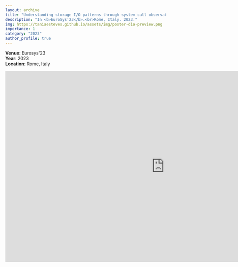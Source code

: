 ```yaml
---
layout: archive
title: "Understanding storage I/O patterns through system call observability"
description: "In <b>EuroSys'23</b>.<br>Rome, Italy. 2023."
img: https://taniaesteves.github.io/assets/img/poster-dio-preview.png
importance: 1
category: "2023"
author_profile: true
---
```


**Venue**: Eurosys'23<br>
**Year**: 2023<br>
**Location**: Rome, Italy<br>

<embed src="https://taniaesteves.github.io/assets/files/2023/dio-eurosys23-taniaesteves-poster.pdf" width="1000px" height="600px" />
